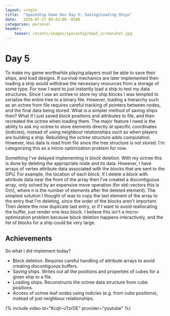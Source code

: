 ```yaml
---
layout: single
title:  "Spaceship Game Dev Day 5: Saving/Loading Ships"
date:   2020-07-27 00:43:00 -0500
categories: personal
header:
    teaser: /assets/images/spaceship/day5_screenshot.jpg
---
```


# Day 5
To make my game worthwhile playing players must be able to save their ships, and load designs. If survival mechanics are later implemented then loading a ship would withdraw the necessary resources from a storage of some type. For now I want to just instantly load a ship to test my data structures. Since I use an octree to store my ship blocks I was tempted to serialize the entire tree to a binary file. However, loading a hierarchy such as an octree from file requires careful tracking of pointers between nodes, and the final data being stored. What is a simpler method of saving ships then? What if I just saved block positions and attributes to file, and then recreated the octree when loading them. The major feature I need is the ability to ask my octree to store elements directly at specific coordinates (indicies), instead of using neighbour relationships such as when players are building a ship. Rebuilding the octree structure adds computation. However, less data is read from file since the tree structure is not stored. I'm categorizing this as a micro-optimization problem for now.

Something I've delayed implementing is block deletion. With my octree this is done by deleting the appropriate node and its data. However, I have arrays of vertex attribute data associated with the blocks that are sent to the GPU. For example, the location of each block. If I delete a block with attribute data near the front of the array then I've created a discontiguous array, only solved by an expensive move operation (for std::vectors this is O(n), where n is the number of elements after the deleted element). The simplest solution I thought of was to copy the last element of the array to the entry that I'm deleting, since the order of the blocks aren't important. Then delete the now duplicate last entry, or if I want to avoid reallocating the buffer, just render one less block. I believe this isn't a micro-optimization problem because block deletion happens interactively, and the list of blocks for a ship could be very large.

## Achievements  
So what I did implement today?
* Block deletion. Requires careful handling of attribute arrays to avoid creating discontiguous buffers.
* Saving ships. Writes out all the positions and properties of cubes for a given ship to a file.
* Loading ships. Reconstructs the octree data structure from cube positions.
* Access of octree leaf nodes using indicies (e.g. from cube positions), instead of just neighbour relationships.

{% include video id="Kcqh-uTzrDE" provider="youtube" %}
